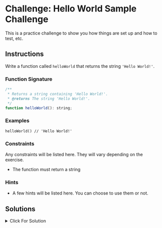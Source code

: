 # Challenge: Hello World Sample Challenge

This is a practice challenge to show you how things are set up and how to test, etc.

## Instructions

Write a function called `helloWorld` that returns the string `'Hello World!'`.

### Function Signature

```js
/**
 * Returns a string containing 'Hello World!'.
 * @returns The string 'Hello World!'.
 */
function helloWorld(): string;
```

### Examples

```JS
helloWorld() // 'Hello World!'
```

### Constraints

Any constraints will be listed here. They will vary depending on the exercise.

- The function must return a string

### Hints

- A few hints will be listed here. You can choose to use them or not.

## Solutions

<details>
  <summary>Click For Solution</summary>

  ```js
  export function helloWorld(): string {
    return "Hello World!";
  }
  ```

  ### Explanation

  An explanation of the solution will be here. The length and depth of the explanation will vary depending on the exercise.

</details>
